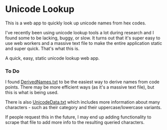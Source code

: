 # Unicode Lookup

This is a web app to quickly look up unicode names from hex codes.

I've recently been using unicode lookup tools a lot during research and I found some to be lacking, buggy, or slow.
It turns out that it's super easy to use web workers and a massive text file to make the entire application static and super quick.
That's what this is.

A quick, easy, static unicode lookup web app.

### To Do
I found [DerivedNames.txt](https://www.unicode.org/Public/UCD/latest/ucd/extracted/DerivedName.txt) to be the easiest way to derive names from code points. There may be more efficient ways (as it's a massive text file), but this is what is being used.

There is also [UnicodeData.txt](https://www.unicode.org/Public/UCD/latest/ucd/UnicodeData.txt) which includes more information about many characters - such as their category and their uppercase/lowercase variants. 

If people request this in the future, I may end up adding functionality to scrape that file to add more info to the resulting queried characters.
